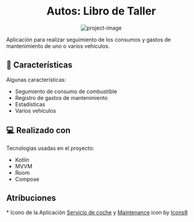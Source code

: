<h1 align="center" id="title">Autos: Libro de Taller</h1>

<p align="center"><img src="https://socialify.git.ci/Katabatiko/coches/image?language=1&amp;logo=https%3A%2F%2Fimg.icons8.com%2Fexternal-kiranshastry-gradient-kiranshastry%2F64%2Fexternal-car-service-car-service-kiranshastry-gradient-kiranshastry.png&amp;name=1&amp;owner=1&amp;pattern=Floating%20Cogs&amp;theme=Auto" alt="project-image"></p>

<p id="description">Aplicación para realizar seguimiento de los consumos y gastos de mantenimiento de uno o varios vehículos.</p>



<h2>🧐 Características</h2>

Algunas características:

*   Segumiento de consumo de combustible
*   Registro de gastos de mantenimiento
*   Estadísticas
*   Varios vehículos



<h2>💻 Realizado con</h2>

Tecnologias usadas en el proyecto:

*   Kotlin
*   MVVM
*   Room
*   Compose

<h2>Atribuciones</h2>
*   Icono de la Aplicación <a target="_blank" href="https://icons8.com/icon/BL5MToZaC11v/servicio-de-coche">Servicio de coche</a>
   y <a target="_blank" href="https://icons8.com/icon/Hp6fuB9byo0Z/maintenance">Maintenance</a> icon by <a target="_blank" href="https://icons8.com">Icons8</a>
